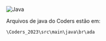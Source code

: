 ![Java](https://img.shields.io/badge/java-%23ED8B00.svg?style=for-the-badge&logo=openjdk&logoColor=white)

Arquivos de java do Coders estão em:

```
\Coders_2023\src\main\java\br\ada
```
